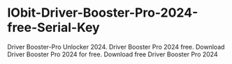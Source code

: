 # IObit-Driver-Booster-Pro-2024-free-Serial-Key
Driver Booster-Pro Unlocker 2024. Driver Booster Pro 2024 free. Download Driver Booster Pro 2024 for free. Download free Driver Booster Pro 2024

